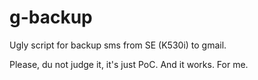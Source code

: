 g-backup
========

Ugly script for backup sms from SE (K530i) to gmail.

Please, du not judge it, it's just PoC. And it works. For me. 
